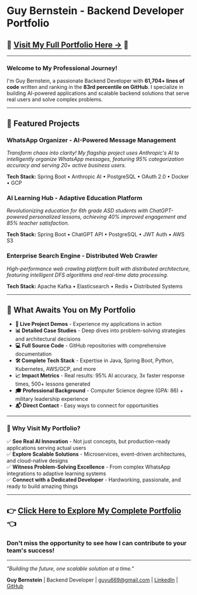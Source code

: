 # Guy Bernstein - Backend Developer Portfolio

## 🚀 **[Visit My Full Portfolio Here →](https://cab315cf.personalproject-cc2.pages.dev/)** 🚀

---

### Welcome to My Professional Journey!

I'm Guy Bernstein, a passionate Backend Developer with **61,704+ lines of code** written and ranking in the **83rd percentile on GitHub**. I specialize in building AI-powered applications and scalable backend solutions that serve real users and solve complex problems.

---

## 🌟 Featured Projects

### WhatsApp Organizer - AI-Powered Message Management

*Transform chaos into clarity! My flagship project uses Anthropic's AI to intelligently organize WhatsApp messages, featuring 95% categorization accuracy and serving 20+ active business users.*

**Tech Stack:** Spring Boot • Anthropic AI • PostgreSQL • OAuth 2.0 • Docker • GCP

### AI Learning Hub - Adaptive Education Platform

*Revolutionizing education for 6th grade ASD students with ChatGPT-powered personalized lessons, achieving 40% improved engagement and 85% teacher satisfaction.*

**Tech Stack:** Spring Boot • ChatGPT API • PostgreSQL • JWT Auth • AWS S3

### Enterprise Search Engine - Distributed Web Crawler

*High-performance web crawling platform built with distributed architecture, featuring intelligent DFS algorithms and real-time data processing.*

**Tech Stack:** Apache Kafka • Elasticsearch • Redis • Distributed Systems

---

## 💼 What Awaits You on My Portfolio

- **🎯 Live Project Demos** - Experience my applications in action
- **📊 Detailed Case Studies** - Deep dives into problem-solving strategies and architectural decisions
- **💻 Full Source Code** - GitHub repositories with comprehensive documentation
- **🛠️ Complete Tech Stack** - Expertise in Java, Spring Boot, Python, Kubernetes, AWS/GCP, and more
- **📈 Impact Metrics** - Real results: 95% AI accuracy, 3x faster response times, 500+ lessons generated
- **🎓 Professional Background** - Computer Science degree (GPA: 86) + military leadership experience
- **📬 Direct Contact** - Easy ways to connect for opportunities

---

### 🎯 Why Visit My Portfolio?

✅ **See Real AI Innovation** - Not just concepts, but production-ready applications serving actual users  
✅ **Explore Scalable Solutions** - Microservices, event-driven architectures, and cloud-native designs  
✅ **Witness Problem-Solving Excellence** - From complex WhatsApp integrations to adaptive learning systems  
✅ **Connect with a Dedicated Developer** - Hardworking, passionate, and ready to build amazing things

---

## 👉 **[Click Here to Explore My Complete Portfolio](https://cab315cf.personalproject-cc2.pages.dev/)** 👈

### Don't miss the opportunity to see how I can contribute to your team's success!

---

*"Building the future, one scalable solution at a time."*

**Guy Bernstein** | Backend Developer | guyu669@gmail.com | [LinkedIn](https://www.linkedin.com/in/guybernstein) | [GitHub](https://github.com/GuyBernstein)